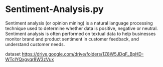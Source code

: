 # Sentiment-Analysis.py
Sentiment analysis (or opinion mining) is a natural language processing technique used to determine whether data is positive, negative or neutral. Sentiment analysis is often performed on textual data to help businesses monitor brand and product sentiment in customer feedback, and understand customer needs. 

dataset
https://drive.google.com/drive/folders/1Z8W5JDqF_BpHD-WTcIYQxgyqr8W3zVux
